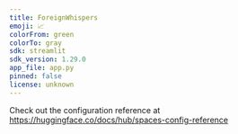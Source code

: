 ```yaml
---
title: ForeignWhispers
emoji: 📈
colorFrom: green
colorTo: gray
sdk: streamlit
sdk_version: 1.29.0
app_file: app.py
pinned: false
license: unknown
---
```


Check out the configuration reference at https://huggingface.co/docs/hub/spaces-config-reference
